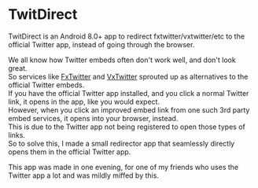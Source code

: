 # TwitDirect

TwitDirect is an Android 8.0+ app to redirect fxtwitter/vxtwitter/etc to the official Twitter app, instead of going through the browser.

We all know how Twitter embeds often don't work well, and don't look great.  
So services like [FxTwitter](https://github.com/FixTweet/FxTwitter) and [VxTwitter](https://github.com/dylanpdx/BetterTwitFix)
sprouted up as alternatives to the official Twitter embeds.  
If you have the official Twitter app installed, and you click a normal Twitter link, it opens in the app, like you would expect.  
However, when you click an improved embed link from one such 3rd party embed services, it opens into your browser, instead.  
This is due to the Twitter app not being registered to open those types of links.  
So to solve this, I made a small redirector app that seamlessly directly opens them in the official Twitter app.

This app was made in one evening, for one of my friends who uses the Twitter app a lot and was mildly miffed by this.
